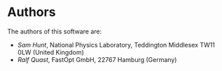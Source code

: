 # Authors

The authors of this software are:

* *Sam Hunt*, National Physics Laboratory, Teddington Middlesex TW11 0LW (United Kingdom)
* *Ralf Quast*, FastOpt GmbH, 22767 Hamburg (Germany)
